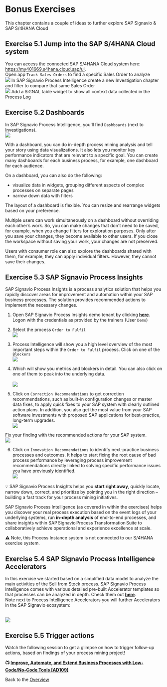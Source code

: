 # Bonus Exercises

This chapter contains a couple of ideas to further explore SAP Signavio &amp; SAP S/4HANA Cloud


## Exercise 5.1 Jump into the SAP S/4HANA Cloud system
You can access the connected SAP S/4HANA Cloud system here: https://my401669.s4hana.cloud.sap/ui.
<br> Open app `Track Sales Orders` to find a specific Sales Order to analyze
<br>![](images/b_002.png)
In SAP Signavio Process Intelligence create a new Investigation chapter and filter to compare that same Sales Order
<br>![](images/b_001.png)
Add a SiGNAL table widget to show all context data collected in the Process Log


## Exercise 5.2 Dashboards
In SAP Signavio Process Intelligence, you'll find `Dashboards` (next to Investigations). 
<br>![](images/b_003.png)

With a dashboard, you can do in-depth process mining analysis and tell your story using data visualizations. It also lets you monitor key performance indicators that are relevant to a specific goal. You can create many dashboards for each business process, for example, one dashboard for each audience.

On a dashboard, you can also do the following:
* visualize data in widgets, grouping different aspects of complex processes on separate pages
* narrow down data with filters

The layout of a dashboard is flexible. You can resize and rearrange widgets based on your preference.

Multiple users can work simultaneously on a dashboard without overriding each other’s work. So, you can make changes that don't need to be saved, for example, when you change filters for exploration purposes. Only after you save your changes, they become available to other users. If you close the workspace without saving your work, your changes are not preserved.

Users with consumer role can also explore the dashboards shared with them, for example, they can apply individual filters. However, they cannot save their changes.

## Exercise 5.3 SAP Signavio Process Insights
SAP Signavio Process Insights is a process analytics solution that helps you rapidly discover areas for improvement and automation within your SAP business processes. The solution provides recommended actions to implement the necessary changes.

1. Open SAP Signavio Process Insights demo tenant by clicking **[here](https://bestruncompany.eu11.process-insights.cloud.sap/)**. Logon with the credentials as provided by the trainers (User `Demo`)

2. Select the process `Order to Fulfil`
<br>![](images/b_300.png)

3. Process Intelligence will show you a high level overview of the most important steps within the `Order to Fulfil` process. Click on one of the `Blockers`
<br>![](images/b_301.png)

4. Which will show you metrics and blockers in detail. You can also click on one of them to peak into the underlying data.  
<br>![](images/b_302.png)

5. Click on `Correction Recommendations` to get correction recommendations, such as built-in configuration changes or master data fixes, to apply quick fixes to your SAP system with clearly outlined action plans. In addition, you also get the most value from your SAP software investments with proposed SAP applications for best-practice, long-term upgrades.
<br>![](images/b_303.png)

Fix your finding with the recommended actions for your SAP system.
<br>![](images/b_305.png)

6. Click on `Innovation Recommendations` to identify next-practice business processes and outcomes. It helps to start fixing the root cause of bad process performance by leveraging process improvement recommendations directly linked to solving specific performance issues you have previously identified.
<br>![](images/b_304.png)

💡 SAP Signavio Process Insights helps you **start right away**, quickly locate, narrow down, correct, and prioritize by pointing you in the right direction – building a fast track for your process mining initiatives. 

SAP Signavio Process Intelligence (as covered in within the exercises) helps you discover your real process execution based on the event logs of your underlying systems, run **in-depth analysis** of end-to-end processes, and share insights within SAP Signavio Process Transformation Suite to collaboratively achieve operational and experience excellence at scale.

⚠️ Note, this Process Instance system is not connected to our S/4HANA exercise system. 


## Exercise 5.4 SAP Signavio Process Intelligence Accelerators
In this exercise we started based on a simplified data model to analyze the main activities of the Sell from Stock process. SAP Signavio Process Intelligence comes with various detailed pre-built Accelerator templates so that processes can be analyzed in depth. Check them out **[here](https://documentation.signavio.com/suite/en-us/Content/process-intelligence/accelerators-intro.htm)**. 
<br> Note next to Process Intelligence Accelerators you will further Accelerators in the SAP Signavio ecosystem:

<br>![](images/b_004.png)


## Exercise 5.5 Trigger actions
Watch the following session to get a glimpse on how to trigger follow-up actions, based on findings of your process mining project!


**📺 [Improve, Automate, and Extend Business Processes with Low-Code/No-Code Tools [AD109]](https://go3.events.sap.com/sapteched/hybrid/2022/reg/flow/sap/saptech2022/sapteched2022catalog/page/catalog/session/1661198036877001ERS0)**



Back to the [Overview](../../README.md)

